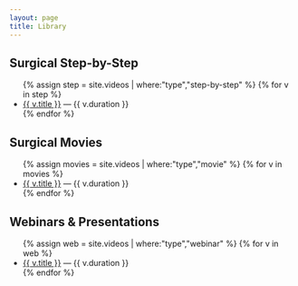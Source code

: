 ```yaml
---
layout: page
title: Library
---
```

## Surgical Step-by-Step
<ul>
{% assign step = site.videos | where:"type","step-by-step" %}
{% for v in step %}<li><a href="{{ v.url }}">{{ v.title }}</a> — {{ v.duration }}</li>{% endfor %}
</ul>

## Surgical Movies
<ul>
{% assign movies = site.videos | where:"type","movie" %}
{% for v in movies %}<li><a href="{{ v.url }}">{{ v.title }}</a> — {{ v.duration }}</li>{% endfor %}
</ul>

## Webinars & Presentations
<ul>
{% assign web = site.videos | where:"type","webinar" %}
{% for v in web %}<li><a href="{{ v.url }}">{{ v.title }}</a> — {{ v.duration }}</li>{% endfor %}
</ul>
